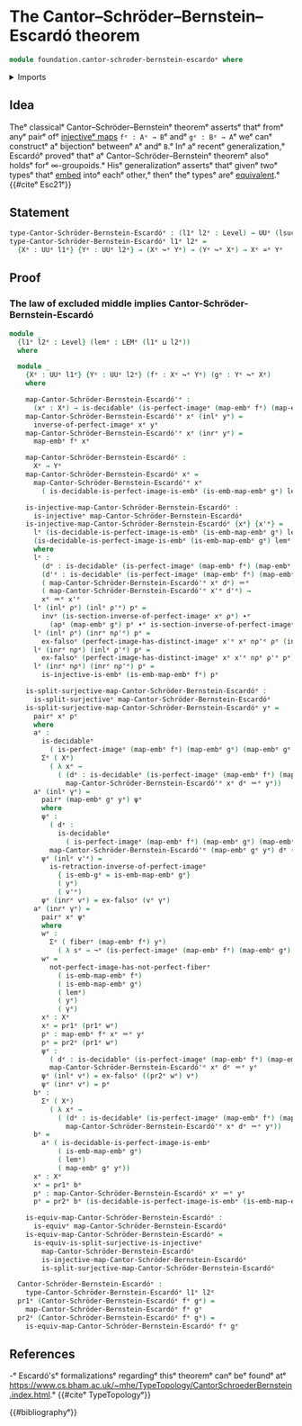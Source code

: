 # The Cantor–Schröder–Bernstein–Escardó theorem

```agda
module foundation.cantor-schroder-bernstein-escardoᵉ where
```

<details><summary>Imports</summary>

```agda
open import foundation.action-on-identifications-functionsᵉ
open import foundation.decidable-typesᵉ
open import foundation.dependent-pair-typesᵉ
open import foundation.law-of-excluded-middleᵉ
open import foundation.perfect-imagesᵉ
open import foundation.split-surjective-mapsᵉ
open import foundation.universe-levelsᵉ

open import foundation-core.coproduct-typesᵉ
open import foundation-core.embeddingsᵉ
open import foundation-core.empty-typesᵉ
open import foundation-core.equivalencesᵉ
open import foundation-core.fibers-of-mapsᵉ
open import foundation-core.identity-typesᵉ
open import foundation-core.injective-mapsᵉ
open import foundation-core.negationᵉ
```

</details>

## Idea

Theᵉ classicalᵉ Cantor–Schröder–Bernsteinᵉ theoremᵉ assertsᵉ thatᵉ fromᵉ anyᵉ pairᵉ ofᵉ
[injectiveᵉ maps](foundation-core.injective-maps.mdᵉ) `fᵉ : Aᵉ → B`ᵉ andᵉ `gᵉ : Bᵉ → A`ᵉ
weᵉ canᵉ constructᵉ aᵉ bijectionᵉ betweenᵉ `A`ᵉ andᵉ `B`.ᵉ Inᵉ aᵉ recentᵉ generalization,ᵉ
Escardóᵉ provedᵉ thatᵉ aᵉ Cantor–Schröder–Bernsteinᵉ theoremᵉ alsoᵉ holdsᵉ forᵉ
∞-groupoids.ᵉ Hisᵉ generalizationᵉ assertsᵉ thatᵉ givenᵉ twoᵉ typesᵉ thatᵉ
[embed](foundation-core.embeddings.mdᵉ) intoᵉ eachᵉ other,ᵉ thenᵉ theᵉ typesᵉ areᵉ
[equivalent](foundation-core.equivalences.md).ᵉ {{#citeᵉ Esc21ᵉ}}

## Statement

```agda
type-Cantor-Schröder-Bernstein-Escardóᵉ : (l1ᵉ l2ᵉ : Level) → UUᵉ (lsuc (l1ᵉ ⊔ l2ᵉ))
type-Cantor-Schröder-Bernstein-Escardóᵉ l1ᵉ l2ᵉ =
  {Xᵉ : UUᵉ l1ᵉ} {Yᵉ : UUᵉ l2ᵉ} → (Xᵉ ↪ᵉ Yᵉ) → (Yᵉ ↪ᵉ Xᵉ) → Xᵉ ≃ᵉ Yᵉ
```

## Proof

### The law of excluded middle implies Cantor-Schröder-Bernstein-Escardó

```agda
module _
  {l1ᵉ l2ᵉ : Level} (lemᵉ : LEMᵉ (l1ᵉ ⊔ l2ᵉ))
  where

  module _
    {Xᵉ : UUᵉ l1ᵉ} {Yᵉ : UUᵉ l2ᵉ} (fᵉ : Xᵉ ↪ᵉ Yᵉ) (gᵉ : Yᵉ ↪ᵉ Xᵉ)
    where

    map-Cantor-Schröder-Bernstein-Escardó'ᵉ :
      (xᵉ : Xᵉ) → is-decidableᵉ (is-perfect-imageᵉ (map-embᵉ fᵉ) (map-embᵉ gᵉ) xᵉ) → Yᵉ
    map-Cantor-Schröder-Bernstein-Escardó'ᵉ xᵉ (inlᵉ yᵉ) =
      inverse-of-perfect-imageᵉ xᵉ yᵉ
    map-Cantor-Schröder-Bernstein-Escardó'ᵉ xᵉ (inrᵉ yᵉ) =
      map-embᵉ fᵉ xᵉ

    map-Cantor-Schröder-Bernstein-Escardóᵉ :
      Xᵉ → Yᵉ
    map-Cantor-Schröder-Bernstein-Escardóᵉ xᵉ =
      map-Cantor-Schröder-Bernstein-Escardó'ᵉ xᵉ
        ( is-decidable-is-perfect-image-is-embᵉ (is-emb-map-embᵉ gᵉ) lemᵉ xᵉ)

    is-injective-map-Cantor-Schröder-Bernstein-Escardóᵉ :
      is-injectiveᵉ map-Cantor-Schröder-Bernstein-Escardóᵉ
    is-injective-map-Cantor-Schröder-Bernstein-Escardóᵉ {xᵉ} {x'ᵉ} =
      lᵉ (is-decidable-is-perfect-image-is-embᵉ (is-emb-map-embᵉ gᵉ) lemᵉ xᵉ)
      (is-decidable-is-perfect-image-is-embᵉ (is-emb-map-embᵉ gᵉ) lemᵉ x'ᵉ)
      where
      lᵉ :
        (dᵉ : is-decidableᵉ (is-perfect-imageᵉ (map-embᵉ fᵉ) (map-embᵉ gᵉ) xᵉ))
        (d'ᵉ : is-decidableᵉ (is-perfect-imageᵉ (map-embᵉ fᵉ) (map-embᵉ gᵉ) x'ᵉ)) →
        ( map-Cantor-Schröder-Bernstein-Escardó'ᵉ xᵉ dᵉ) ＝ᵉ
        ( map-Cantor-Schröder-Bernstein-Escardó'ᵉ x'ᵉ d'ᵉ) →
        xᵉ ＝ᵉ x'ᵉ
      lᵉ (inlᵉ ρᵉ) (inlᵉ ρ'ᵉ) pᵉ =
        invᵉ (is-section-inverse-of-perfect-imageᵉ xᵉ ρᵉ) ∙ᵉ
          (apᵉ (map-embᵉ gᵉ) pᵉ ∙ᵉ is-section-inverse-of-perfect-imageᵉ x'ᵉ ρ'ᵉ)
      lᵉ (inlᵉ ρᵉ) (inrᵉ nρ'ᵉ) pᵉ =
        ex-falsoᵉ (perfect-image-has-distinct-imageᵉ x'ᵉ xᵉ nρ'ᵉ ρᵉ (invᵉ pᵉ))
      lᵉ (inrᵉ nρᵉ) (inlᵉ ρ'ᵉ) pᵉ =
        ex-falsoᵉ (perfect-image-has-distinct-imageᵉ xᵉ x'ᵉ nρᵉ ρ'ᵉ pᵉ)
      lᵉ (inrᵉ nρᵉ) (inrᵉ nρ'ᵉ) pᵉ =
        is-injective-is-embᵉ (is-emb-map-embᵉ fᵉ) pᵉ

    is-split-surjective-map-Cantor-Schröder-Bernstein-Escardóᵉ :
      is-split-surjectiveᵉ map-Cantor-Schröder-Bernstein-Escardóᵉ
    is-split-surjective-map-Cantor-Schröder-Bernstein-Escardóᵉ yᵉ =
      pairᵉ xᵉ pᵉ
      where
      aᵉ :
        is-decidableᵉ
          ( is-perfect-imageᵉ (map-embᵉ fᵉ) (map-embᵉ gᵉ) (map-embᵉ gᵉ yᵉ)) →
        Σᵉ ( Xᵉ)
          ( λ xᵉ →
            ( (dᵉ : is-decidableᵉ (is-perfect-imageᵉ (map-embᵉ fᵉ) (map-embᵉ gᵉ) xᵉ)) →
              map-Cantor-Schröder-Bernstein-Escardó'ᵉ xᵉ dᵉ ＝ᵉ yᵉ))
      aᵉ (inlᵉ γᵉ) =
        pairᵉ (map-embᵉ gᵉ yᵉ) ψᵉ
        where
        ψᵉ :
          ( dᵉ :
            is-decidableᵉ
              ( is-perfect-imageᵉ (map-embᵉ fᵉ) (map-embᵉ gᵉ) (map-embᵉ gᵉ yᵉ))) →
          map-Cantor-Schröder-Bernstein-Escardó'ᵉ (map-embᵉ gᵉ yᵉ) dᵉ ＝ᵉ yᵉ
        ψᵉ (inlᵉ v'ᵉ) =
          is-retraction-inverse-of-perfect-imageᵉ
            { is-emb-gᵉ = is-emb-map-embᵉ gᵉ}
            ( yᵉ)
            ( v'ᵉ)
        ψᵉ (inrᵉ vᵉ) = ex-falsoᵉ (vᵉ γᵉ)
      aᵉ (inrᵉ γᵉ) =
        pairᵉ xᵉ ψᵉ
        where
        wᵉ :
          Σᵉ ( fiberᵉ (map-embᵉ fᵉ) yᵉ)
            ( λ sᵉ → ¬ᵉ (is-perfect-imageᵉ (map-embᵉ fᵉ) (map-embᵉ gᵉ) (pr1ᵉ sᵉ)))
        wᵉ =
          not-perfect-image-has-not-perfect-fiberᵉ
            ( is-emb-map-embᵉ fᵉ)
            ( is-emb-map-embᵉ gᵉ)
            ( lemᵉ)
            ( yᵉ)
            ( γᵉ)
        xᵉ : Xᵉ
        xᵉ = pr1ᵉ (pr1ᵉ wᵉ)
        pᵉ : map-embᵉ fᵉ xᵉ ＝ᵉ yᵉ
        pᵉ = pr2ᵉ (pr1ᵉ wᵉ)
        ψᵉ :
          ( dᵉ : is-decidableᵉ (is-perfect-imageᵉ (map-embᵉ fᵉ) (map-embᵉ gᵉ) xᵉ)) →
          map-Cantor-Schröder-Bernstein-Escardó'ᵉ xᵉ dᵉ ＝ᵉ yᵉ
        ψᵉ (inlᵉ vᵉ) = ex-falsoᵉ ((pr2ᵉ wᵉ) vᵉ)
        ψᵉ (inrᵉ vᵉ) = pᵉ
      bᵉ :
        Σᵉ ( Xᵉ)
          ( λ xᵉ →
            ( (dᵉ : is-decidableᵉ (is-perfect-imageᵉ (map-embᵉ fᵉ) (map-embᵉ gᵉ) xᵉ)) →
              map-Cantor-Schröder-Bernstein-Escardó'ᵉ xᵉ dᵉ ＝ᵉ yᵉ))
      bᵉ =
        aᵉ ( is-decidable-is-perfect-image-is-embᵉ
            ( is-emb-map-embᵉ gᵉ)
            ( lemᵉ)
            ( map-embᵉ gᵉ yᵉ))
      xᵉ : Xᵉ
      xᵉ = pr1ᵉ bᵉ
      pᵉ : map-Cantor-Schröder-Bernstein-Escardóᵉ xᵉ ＝ᵉ yᵉ
      pᵉ = pr2ᵉ bᵉ (is-decidable-is-perfect-image-is-embᵉ (is-emb-map-embᵉ gᵉ) lemᵉ xᵉ)

    is-equiv-map-Cantor-Schröder-Bernstein-Escardóᵉ :
      is-equivᵉ map-Cantor-Schröder-Bernstein-Escardóᵉ
    is-equiv-map-Cantor-Schröder-Bernstein-Escardóᵉ =
      is-equiv-is-split-surjective-is-injectiveᵉ
        map-Cantor-Schröder-Bernstein-Escardóᵉ
        is-injective-map-Cantor-Schröder-Bernstein-Escardóᵉ
        is-split-surjective-map-Cantor-Schröder-Bernstein-Escardóᵉ

  Cantor-Schröder-Bernstein-Escardóᵉ :
    type-Cantor-Schröder-Bernstein-Escardóᵉ l1ᵉ l2ᵉ
  pr1ᵉ (Cantor-Schröder-Bernstein-Escardóᵉ fᵉ gᵉ) =
    map-Cantor-Schröder-Bernstein-Escardóᵉ fᵉ gᵉ
  pr2ᵉ (Cantor-Schröder-Bernstein-Escardóᵉ fᵉ gᵉ) =
    is-equiv-map-Cantor-Schröder-Bernstein-Escardóᵉ fᵉ gᵉ
```

## References

-ᵉ Escardó'sᵉ formalizationsᵉ regardingᵉ thisᵉ theoremᵉ canᵉ beᵉ foundᵉ atᵉ
  <https://www.cs.bham.ac.uk/~mhe/TypeTopology/CantorSchroederBernstein.index.html>.ᵉ
  {{#citeᵉ TypeTopologyᵉ}}

{{#bibliographyᵉ}}